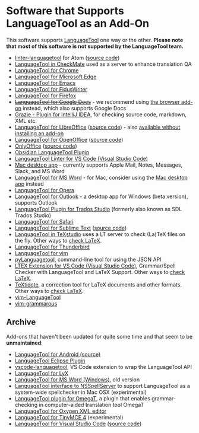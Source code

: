 # Software that Supports LanguageTool as an Add-On

This software supports [LanguageTool](https://languagetool.org) one way or the other. **Please note that most of
this software is not supported by the LanguageTool team.**

* [linter-languagetool](https://atom.io/packages/linter-languagetool) for Atom ([source code](https://github.com/wysiib/linter-languagetool))
* [LanguageTool in CheckMate](http://www.opentag.com/okapi/wiki/index.php?title=CheckMate) used as a server to enhance translation QA
* [LanguageTool for Chrome](https://chrome.google.com/webstore/detail/languagetool/oldceeleldhonbafppcapldpdifcinji)
* [LanguageTool for Microsoft Edge](https://microsoftedge.microsoft.com/addons/detail/hfjadhjooeceemgojogkhlppanjkbobc)
* [LanguageTool for Emacs](https://github.com/mhayashi1120/Emacs-langtool)
* [LanguageTool for FidusWriter](https://github.com/fiduswriter/fiduswriter-languagetool)
* [LanguageTool for Firefox](https://addons.mozilla.org/firefox/addon/languagetool/)
* ~~[LanguageTool for Google Docs](https://gsuite.google.com/marketplace/app/grammatik_und_rechtschreibpr%C3%BCfung_langua/805250893316)~~ - we recommend using [the browser add-on](https://languagetool.org/addon-redirect) instead, which also supports Google Docs
* [Grazie - Plugin for IntelliJ IDEA](https://plugins.jetbrains.com/plugin/12175-grazie), for checking source code, markdown, XML etc.
* [LanguageTool for LibreOffice](https://extensions.libreoffice.org/en/extensions/show/languagetool) ([source code](https://github.com/languagetool-org/languagetool/tree/master/languagetool-office-extension)) - also [available without installing an add-on](https://languagetool.org/insights/post/product-libreoffice/)
* [LanguageTool for OpenOffice](https://extensions.openoffice.org/en/project/languagetool) ([source code](https://github.com/languagetool-org/languagetool/tree/master/languagetool-office-extension))
* [OnlyOffice](https://www.onlyoffice.com/en/app-directory/languagetool) ([source code](https://github.com/ONLYOFFICE/onlyoffice.github.io/tree/master/sdkjs-plugins/content/languagetool))
* [Obsidian LanguageTool Plugin](https://github.com/Clemens-E/obsidian-languagetool-plugin)
* [LanguageTool Linter for VS Code (Visual Studio Code)](https://github.com/davidlday/vscode-languagetool-linter)
* [Mac desktop app](https://languagetool.org/mac-desktop) - currently supports Apple Mail, Notes, Messages, Slack, and MS Word
* [LanguageTool for MS Word](https://languagetool.org/word) - for Mac, consider using the [Mac desktop app](https://languagetool.org/mac-desktop) instead
* [LanguageTool for Opera](https://addons.opera.com/extensions/details/grammar-and-spell-checker-languagetool/)
* [LanguageTool for Outlook](https://languagetool.org/windows-desktop) - a desktop app for Windows (beta version), supports Outlook
* [LanguageTool Plugin for Trados Studio](https://appstore.rws.com/plugin/95/) (formerly also known as SDL Trados Studio)
* [LanguageTool for Safari](https://apps.apple.com/app/languagetool-for-safari/id1534275760?l=en&mt=12)
* [LanguageTool for Sublime Text](https://packagecontrol.io/packages/LanguageTool) ([source code](https://github.com/gtarawneh/languagetool-sublime))
* [LanguageTool in TeXstudio](http://texstudio.sourceforge.net/) uses a LT server to check (La)TeX files on the fly. Other ways to [check LaTeX](https://dev.languagetool.org/checking-la-tex-with-languagetool).
* [LanguageTool for Thunderbird](https://addons.thunderbird.net/thunderbird/addon/grammar-and-spell-checker/)
* [LanguageTool for vim](http://www.vim.org/scripts/script.php?script_id=3223)
* [pyLanguagetool](https://github.com/Findus23/pyLanguagetool), command-line tool for using the JSON API
* [LTEX Extension for VS Code (Visual Studio Code)](https://github.com/valentjn/vscode-ltex), Grammar/Spell Checker with LanguageTool and LaTeX Support. Other ways to [check LaTeX](https://dev.languagetool.org/checking-la-tex-with-languagetool).
* [TeXtidote](https://github.com/sylvainhalle/textidote), a correction tool for LaTeX documents and other formats.  Other ways to [check LaTeX](https://dev.languagetool.org/checking-la-tex-with-languagetool).  
* [vim-LanguageTool](https://github.com/dpelle/vim-LanguageTool)
* [vim-grammarous](https://github.com/rhysd/vim-grammarous)


## Archive

Add-ons that haven't been updated for quite some time and that seem to be **unmaintained**:

* [LanguageTool for Android (source)](https://github.com/Softcatala/LanguageToolAndroidService)
* [LanguageTool Eclipse Plugin](https://github.com/vogellacompany/languagetool-eclipse-plugin)
* [vscode-languagetool](https://github.com/cfjedimaster/vscode-languagetool), VS Code extension to wrap the LanguageTool API
* [LanguageTool for LyX](http://wiki.lyx.org/Tools/LyX-GrammarChecker)
* [LanguageTool for MS Word (Windows)](https://github.com/jaumeortola/languagetool-msword10-addin#english), old version
* [LanguageTool interface to NSSpellServer](https://github.com/ramonpoca/LanguageToolNSServer) to support LanguageTool as a system-wide spellchecker in Mac OSX (experimental)
* [LanguageTool plugin for OmegaT](https://sourceforge.net/projects/omegat-plugins/files/OmegaT-LanguageTool/), a plugin that enables grammar-checking in computer-aided translation tool OmegaT
* [LanguageTool for Oxygen XML editor](https://github.com/danielnaber/oxygen-languagetool-plugin)
* [LanguageTool for TinyMCE 4](https://github.com/KnowZero/tinymce4-languagetool) (experimental)
* [LanguageTool for Visual Studio Code](https://marketplace.visualstudio.com/items?itemName=adamvoss.vscode-languagetool) ([source code](https://github.com/adamvoss/vscode-languagetool))
